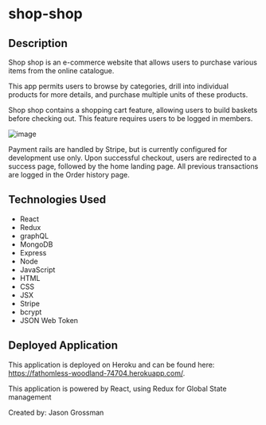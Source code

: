 # shop-shop

## Description
Shop shop is an e-commerce website that allows users to purchase various items from the online catalogue.

This app permits users to browse by categories, drill into individual products for more details, and purchase multiple units of these products.

Shop shop contains a shopping cart feature, allowing users to build baskets before checking out. This feature requires users to be logged in members.

![image](https://user-images.githubusercontent.com/85508030/148785326-09399b78-f7d9-44cf-a5e7-021221ea3130.png)


Payment rails are handled by Stripe, but is currently configured for development use only. Upon successful checkout, users are redirected to a success page, followed by the home landing page. All previous transactions are logged in the Order history page.

## Technologies Used
<ul>
  <li> React </li>
  <li> Redux </li>
  <li> graphQL </li>
  <li> MongoDB </li>
  <li> Express </li>
  <li> Node </li>
  <li> JavaScript </li>
  <li> HTML </li>
  <li> CSS </li>
  <li> JSX </li>
  <li> Stripe </li>
  <li> bcrypt </li>
  <li> JSON Web Token </li>
</ul>

## Deployed Application
This application is deployed on Heroku and can be found here: https://fathomless-woodland-74704.herokuapp.com/.

This application is powered by React, using Redux for Global State management

Created by: Jason Grossman
